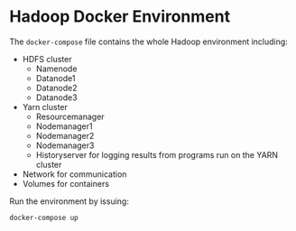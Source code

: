 # Hadoop Docker Environment
The `docker-compose` file contains the whole Hadoop environment including:

* HDFS cluster
  * Namenode
  * Datanode1
  * Datanode2
  * Datanode3
* Yarn cluster
  * Resourcemanager
  * Nodemanager1
  * Nodemanager2
  * Nodemanager3
  * Historyserver for logging results from programs run on the YARN cluster
* Network for communication
* Volumes for containers


Run the environment by issuing:

```
docker-compose up
```